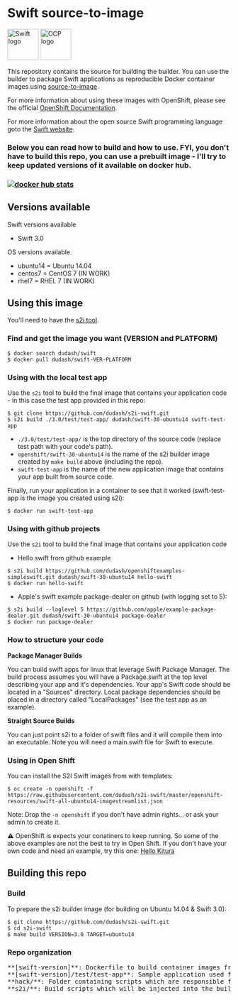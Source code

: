 # Swift source-to-image

<img src="https://swift.org/assets/images/swift.svg" alt="Swift logo" height="70" >
<img src="https://www.openshift.com/images/logos/openshift/Logotype_RH_OpenShift_wLogo_RGB_Gray.svg" alt="OCP logo" height="70" >

This repository contains the source for building the builder. You can use the builder to package Swift applications as reproducible Docker container images using [source-to-image](https://github.com/openshift/source-to-image).

For more information about using these images with OpenShift, please see the
official [OpenShift Documentation](https://docs.openshift.org/latest/architecture/core_concepts/builds_and_image_streams.html#source-build).

For more information about the open source Swift programming language goto the [Swift website](https://swift.org).


<h3>Below you can read how to build and how to use.  FYI, you don't have to build this repo, you can use a prebuilt image - I'll try to keep updated versions of it available on docker hub.<h3>

[![docker hub stats](http://dockeri.co/image/dudash/swift-30-ubuntu14)](https://hub.docker.com/r/dudash/swift-30-ubuntu14/)


## Versions available

Swift versions available
* Swift 3.0

OS versions available
* ubuntu14 = Ubuntu 14.04
* centos7 = CentOS 7 (IN WORK)
* rhel7 = RHEL 7 (IN WORK)


## Using this image

You'll need to have the [s2i tool](https://github.com/openshift/source-to-image).

### Find and get the image you want (VERSION and PLATFORM)

```shell
$ docker search dudash/swift
$ docker pull dudash/swift-VER-PLATFORM
```

### Using with the local test app
Use the `s2i` tool to build the final image that contains your application code - in this case the test app provided in this repo:

```shell
$ git clone https://github.com/dudash/s2i-swift.git
$ s2i build ./3.0/test/test-app/ dudash/swift-30-ubuntu14 swift-test-app
```
* `./3.0/test/test-app/` is the top directory of the source code (replace test path with your code's path).
* `openshift/swift-30-ubuntu14` is the name of the s2i builder image created by `make build` above (including the repo).
* `swift-test-app` is the name of the new application image that contains your app built from source code.

Finally, run your application in a container to see that it worked (swift-test-app is the image you created using s2i):
```shell
$ docker run swift-test-app
```

### Using with github projects

Use the `s2i` tool to build the final image that contains your application code

* Hello swift from github example
```shell
$ s2i build https://github.com/dudash/openshiftexamples-simpleswift.git dudash/swift-30-ubuntu14 hello-swift
$ docker run hello-swift
```
* Apple's swift example package-dealer on github (with logging set to 5):
```shell
$ s2i build --loglevel 5 https://github.com/apple/example-package-dealer.git dudash/swift-30-ubuntu14 package-dealer
$ docker run package-dealer
```

### How to structure your code

**Package Manager Builds**

You can build swift apps for linux that leverage Swift Package Manager.  The build process assumes you will have a Package.swift at the top level describing your app and it's dependencies.  Your app's Swift code should be located in a "Sources" directory.  Local package dependencies should be placed in a directory called "LocalPackages" (see the test app as an example).

**Straight Source Builds**

You can just point s2i to a folder of swift files and it will compile them into an executable.  Note you will need a main.swift file for Swift to execute.

### Using in Open Shift

You can install the S2I Swift images from with templates:
```shell
$ oc create -n openshift -f https://raw.githubusercontent.com/dudash/s2i-swift/master/openshift-resources/swift-all-ubuntu14-imagestreamlist.json
```

Note: Drop the ```-n openshift``` if you don't have admin rights... or ask your admin to create it.

:warning: OpenShift is expects your conatiners to keep running. So some of the above examples are not the best to try in Open Shift.  If you don't have your own code and need an example, try this one: [Hello Kitura](https://github.com/dudash/openshiftexamples-hellokitura)


## Building this repo

### Build 
To prepare the s2i builder image (for building on Ubuntu 14.04 & Swift 3.0):
```shell
$ git clone https://github.com/dudash/s2i-swift.git
$ cd s2i-swift
$ make build VERSION=3.0 TARGET=ubuntu14
```

### Repo organization
<pre>
**[swift-version]**: Dockerfile to build container images from
**[swift-version]/test/test-app**: Sample application used for tests
**hack/**: Folder containing scripts which are responsible for the build and test actions performed by the Makefile
**s2i/**: Build scripts which will be injected into the builder image and executed during application source code builds
</pre>

